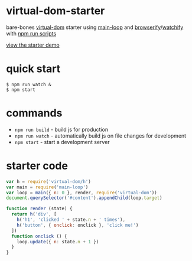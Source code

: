 # virtual-dom-starter

bare-bones [virtual-dom](https://npmjs.com/package/virtual-dom) starter
using [main-loop](https://npmjs.com/package/main-loop)
and [browserify](http://browserify.org)/[watchify](https://npmjs.com/package/watchify)
with [npm run scripts](http://substack.net/task_automation_with_npm_run)

[view the starter demo](http://substack.neocities.org/virtual_dom_starter.html)

# quick start

```
$ npm run watch &
$ npm start
```

# commands

* `npm run build` - build js for production
* `npm run watch` - automatically build js on file changes for development
* `npm start` - start a development server

# starter code

``` js
var h = require('virtual-dom/h')
var main = require('main-loop')
var loop = main({ n: 0 }, render, require('virtual-dom'))
document.querySelector('#content').appendChild(loop.target)

function render (state) {
  return h('div', [
    h('h1', 'clicked ' + state.n + ' times'),
    h('button', { onclick: onclick }, 'click me!')
  ])
  function onclick () {
    loop.update({ n: state.n + 1 })
  }
}
```
